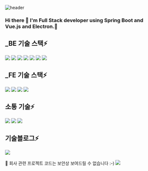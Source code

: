 ![header](https://capsule-render.vercel.app/api?type=waving&color=0:EEFF00,100:a82da8&height=300&section=header&text=🚀환영합니다🚀&fontSize=90)

### Hi there 👋 I'm Full Stack developer using  Spring Boot and Vue.js and Electron.🚀

## _BE 기술 스택⚡
<img src="https://img.shields.io/badge/springboot-6DB33F?style=for-the-badge&logo=springboot&logoColor=white"> <img src="https://img.shields.io/badge/spring security-6DB33F?style=for-the-badge&logo=springboot&logoColor=white"> <img src="https://img.shields.io/badge/mariadb-003545?style=for-the-badge&logo=mariadb&logoColor=white"> <img src="https://img.shields.io/badge/redis-DC382D?style=for-the-badge&logo=redis&logoColor=white"> <img src="https://img.shields.io/badge/docker-2496ED?style=for-the-badge&logo=docker&logoColor=white"> <img src="https://img.shields.io/badge/mysql-4479A1?style=for-the-badge&logo=mysql&logoColor=white">
<img src="https://img.shields.io/badge/firebase-FFCA28?style=for-the-badge&logo=firebase&logoColor=white">

## _FE 기술 스택⚡
<img src="https://img.shields.io/badge/vue.js-4FC08D?style=for-the-badge&logo=vue.js&logoColor=white"> <img src="https://img.shields.io/badge/javascript-F7DF1E?style=for-the-badge&logo=javascript&logoColor=white"> <img src="https://img.shields.io/badge/electron-47848F?style=for-the-badge&logo=electron&logoColor=white"> <img src="https://img.shields.io/badge/react-61DAFB?style=for-the-badge&logo=react&logoColor=white">

## 소통 기술⚡
<img src="https://img.shields.io/badge/jira-0052CC?style=for-the-badge&logo=jira&logoColor=white"> <img src="https://img.shields.io/badge/slack-4A154B?style=for-the-badge&logo=slack&logoColor=white"> <img src="https://img.shields.io/badge/github-181717?style=for-the-badge&logo=github&logoColor=white">

## 기술블로그⚡
<div>
  <a href="https://normal-gom-jelly.tistory.com" target="_blank">
    <img src="https://img.shields.io/badge/Blog-EF2D5E?style=for-the-badge&logo=love&logoColor=white">
  </a>
</div>
<br/>
💬 회사 관련 프로젝트 코드는 보안상 보여드릴 수 없습니다 :-)
<img src="https://user-images.githubusercontent.com/83711644/212611130-b12da4a1-31f8-47aa-b171-9c2501bb472b.PNG">
<!-- ![깃허브 프라이빗 내용](https://user-images.githubusercontent.com/83711644/212611130-b12da4a1-31f8-47aa-b171-9c2501bb472b.PNG) -->

<!--
**rlahfld54/rlahfld54** is a ✨ _special_ ✨ repository because its `README.md` (this file) appears on your GitHub profile.

Here are some ideas to get you started:

- 🔭 I’m currently working on ...
- 🌱 I’m currently learning ...
- 👯 I’m looking to collaborate on ...
- 🤔 I’m looking for help with ...
- 💬 Ask me about ...
- 📫 How to reach me: ...
- 😄 Pronouns: ...
- ⚡ Fun fact: ...
-->
